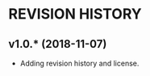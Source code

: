 REVISION HISTORY
=====================


v1.0.* (2018-11-07)
------------------------------

* Adding revision history and license.
